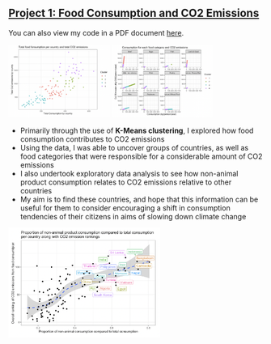 ## [Project 1: Food Consumption and CO2 Emissions](https://github.com/brendanoct/food-cons-co2)

You can also view my code in a PDF document [here](https://github.com/brendanoct/Brendan-Portfolio/blob/main/project_1/Food-Consumption-and-CO2-Emissions.pdf).

<p float="left">
  <img src="https://raw.githubusercontent.com/brendanoct/Brendan-Portfolio/main/images/cluster_graph_1.png" width="200" />
  <img src="https://raw.githubusercontent.com/brendanoct/Brendan-Portfolio/main/images/cluster_graph_2.png" width="200" />
</p>

- Primarily through the use of **K-Means clustering**, I explored how food consumption contributes to CO2 emissions
- Using the data, I was able to uncover groups of countries, as well as food categories that were responsible for a considerable amount of CO2 emissions
- I also undertook exploratory data analysis to see how non-animal product consumption relates to CO2 emissions relative to other countries
- My aim is to find these countries, and hope that this information can be useful for them to consider encouraging a shift in consumption tendencies of their citizens in aims of slowing down climate change

<img src="https://raw.githubusercontent.com/brendanoct/Brendan-Portfolio/main/images/graph_3.png" width="300">

